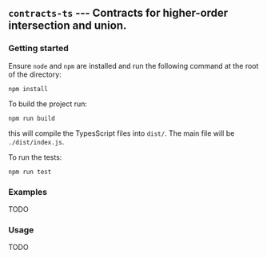 ## `contracts-ts` --- Contracts for higher-order intersection and union.

### Getting started

Ensure `node` and `npm` are installed and run the following command at the root of the directory:

```
npm install
```

To build the project run:

```
npm run build
```

this will compile the TypesScript files into `dist/`. The main file will be `./dist/index.js`.

To run the tests:

```
npm run test
```

### Examples

TODO

### Usage

TODO

